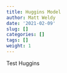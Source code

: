 ```yaml
---
title: Huggins Model
author: Matt Weldy
date: '2021-02-09'
slug: []
categories: []
tags: []
weight: 1
---
```

Test Huggins
